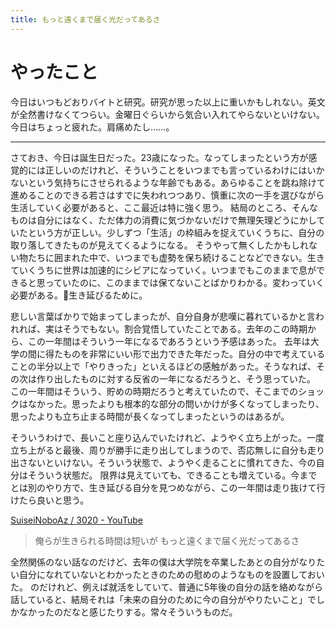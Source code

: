 ```yaml
---
title: もっと遠くまで届く光だってあるさ
---
```


# やったこと

今日はいつもどおりバイトと研究。研究が思った以上に重いかもしれない。英文が全然書けなくてつらい。金曜日ぐらいから気合い入れてやらないといけない。今日はちょっと疲れた。肩痛めたし……。

----

さておき、今日は誕生日だった。23歳になった。なってしまったという方が感覚的には正しいのだけれど、そういうことをいつまでも言っているわけにはいかないという気持ちにさせられるような年齢でもある。あらゆることを跳ね除けて進めることのできる若さはすでに失われつつあり、慎重に次の一手を選びながら生活していく必要があると、ここ最近は特に強く思う。
結局のところ、そんなものは自分にはなく、ただ体力の消費に気づかないだけで無理矢理どうにかしていたという方が正しい。少しずつ「生活」の枠組みを捉えていくうちに、自分の取り落してきたものが見えてくるようになる。
そうやって無くしたかもしれない物たちに囲まれた中で、いつまでも虚勢を保ち続けることなどできない。生きていくうちに世界は加速的にシビアになっていく。いつまでもこのままで息ができると思っていたのに、このままでは保てないことばかりわかる。変わっていく必要がある。生き延びるために。

悲しい言葉ばかりで始まってしまったが、自分自身が悲嘆に暮れているかと言われれば、実はそうでもない。割合覚悟していたことである。去年のこの時期から、この一年間はそういう一年になるであろうという予感はあった。
去年は大学の間に得たものを非常にいい形で出力できた年だった。自分の中で考えていることの半分以上で「やりきった」といえるほどの感触があった。そうなれば、その次は作り出したものに対する反省の一年になるだろうと、そう思っていた。
この一年間はそういう、貯めの時期だろうと考えていたので、そこまでのショックはなかった。思ったよりも根本的な部分の問いかけが多くなってしまったり、思ったよりも立ち止まる時間が長くなってしまったというのはあるが。

そういうわけで、長いこと座り込んでいたけれど、ようやく立ち上がった。一度立ち上がると最後、周りが勝手に走り出してしまうので、否応無しに自分も走り出さないといけない。そういう状態で、ようやく走ることに慣れてきた、今の自分はそういう状態だ。
限界は見えていても、できることも増えている。今までとは別のやり方で、生き延びる自分を見つめながら、この一年間は走り抜けて行けたら良いと思う。

<a href="https://www.youtube.com/watch?v=e3XL3r7uNB8" class="embedly-card">SuiseiNoboAz / 3020 - YouTube</a>

> 俺らが生きられる時間は短いが
> もっと遠くまで届く光だってあるさ

全然関係のない話なのだけど、去年の僕は大学院を卒業したあとの自分がなりたい自分になれていないとわかったときのための慰めのようなものを設置しておいた。
のだけれど、例えば就活をしていて、普通に5年後の自分の話を絡めながら話していると、結局それは「未来の自分のために今の自分がやりたいこと」でしかなかったのだなと感じたりする。常々そういうものだ。